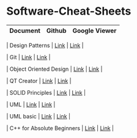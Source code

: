# Software-Cheat-Sheets


| Document  | Github  | Google Viewer |
| :------------ |:---------------:| -----:|

| Design Patterns       | [Link](https://github.com/Furkan-Dursun/Software-Cheat-Sheets/blob/main/Design%20Patterns%20Cheat%20Sheet.pdf) | [Link](https://docs.google.com/viewer?url=https://raw.githubusercontent.com/Furkan-Dursun/Software-Cheat-Sheets/main/Design%20Patterns%20Cheat%20Sheet.pdf) |

| Git      | [Link](https://github.com/Furkan-Dursun/Software-Cheat-Sheets/blob/main/Git%20Cheat%20Sheet.pdf) | [Link](https://docs.google.com/viewer?url=https://raw.githubusercontent.com/Furkan-Dursun/Software-Cheat-Sheets/main/Git%20Cheat%20Sheet.pdf) |

| Object Oriented Design | [Link](https://github.com/Furkan-Dursun/Software-Cheat-Sheets/blob/main/Object%20Oriented%20Design%20Cheat%20Sheet.pdf) | [Link](https://docs.google.com/viewer?url=https://raw.githubusercontent.com/Furkan-Dursun/Software-Cheat-Sheets/main/Object%20Oriented%20Design%20Cheat%20Sheet.pdf) |

| QT Creator | [Link](https://github.com/Furkan-Dursun/Software-Cheat-Sheets/blob/main/Qt%20Creator%20Cheat%20Sheet.pdf) | [Link](https://docs.google.com/viewer?url=https://raw.githubusercontent.com/Furkan-Dursun/Software-Cheat-Sheets/main/Qt%20Creator%20Cheat%20Sheet.pdf) |

| SOLID Principles | [Link](https://github.com/Furkan-Dursun/Software-Cheat-Sheets/blob/main/SOLID%20Principle%20Cheat%20Sheet.pdf) | [Link](https://docs.google.com/viewer?url=https://raw.githubusercontent.com/Furkan-Dursun/Software-Cheat-Sheets/main/SOLID%20Principle%20Cheat%20Sheet.pdf) |

| UML | [Link](https://github.com/Furkan-Dursun/Software-Cheat-Sheets/blob/main/UML%20Cheat%20Sheet.pdf) | [Link](https://docs.google.com/viewer?url=https://raw.githubusercontent.com/Furkan-Dursun/Software-Cheat-Sheets/main/UML%20Cheat%20Sheet.pdf) |

| UML basic | [Link](https://github.com/Furkan-Dursun/Software-Cheat-Sheets/blob/main/UML%20-basic-%20Cheat%20Sheet.pdf) | [Link](https://docs.google.com/viewer?url=https://raw.githubusercontent.com/Furkan-Dursun/Software-Cheat-Sheets/main/UML%20-basic-%20Cheat%20Sheet.pdf) |

| C++ for Absolute Beginners | [Link](https://github.com/Furkan-Dursun/Software-Cheat-Sheets/blob/main/C%2B%2B%20for%20Absolute%20Beginners.pdf) | [Link](https://docs.google.com/viewer?url=https://raw.githubusercontent.com/Furkan-Dursun/Software-Cheat-Sheets/main/C%2B%2B%20for%20Absolute%20Beginners.pdf) |

